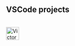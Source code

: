 ## VSCode projects

<div style="display: inline_block"><br>
  <img align="center" alt="Victor-vscode" height="35" width="35" src="https://cdn.jsdelivr.net/gh/devicons/devicon@latest/icons/vscode/vscode-original.svg">  
</div
